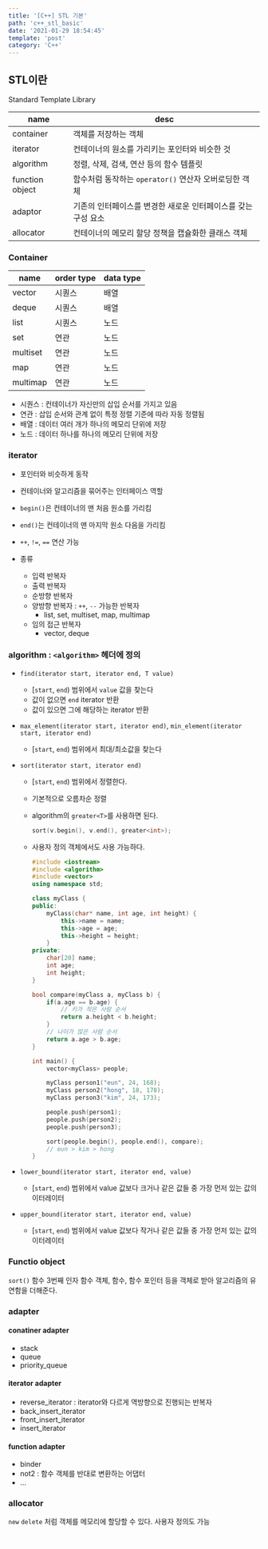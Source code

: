 ```yaml
---
title: '[C++] STL 기본'
path: 'c++_stl_basic'
date: '2021-01-29 18:54:45'
template: 'post'
category: 'C++'
---
```


## STL이란
Standard Template Library   

|name|desc|
|---|---|
|container|객체를 저장하는 객체|
|iterator|컨테이너의 원소를 가리키는 포인터와 비슷한 것|
|algorithm|정렬, 삭제, 검색, 연산 등의 함수 템플릿|
|function object|함수처럼 동작하는 `operator()` 연산자 오버로딩한 객체|
|adaptor|기존의 인터페이스를 변경한 새로운 인터페이스를 갖는 구성 요소|
|allocator|컨테이너의 메모리 할당 정책을 캡슐화한 클래스 객체|

### Container
|name|order type|data type|
|---|---|---|
|vector|시퀀스|배열|
|deque|시퀀스|배열|
|list|시퀀스|노드|
|set|연관|노드|
|multiset|연관|노드|
|map|연관|노드|
|multimap|연관|노드|

* 시퀀스 : 컨테이너가 자신만의 삽입 순서를 가지고 있음
* 연관 : 삽입 순서와 관계 없이 특정 정렬 기준에 따라 자동 정렬됨
* 배열 : 데이터 여러 개가 하나의 메모리 단위에 저장
* 노드 : 데이터 하나를 하나의 메모리 단위에 저장

### iterator
* 포인터와 비슷하게 동작
* 컨테이너와 알고리즘을 묶어주는 인터페이스 역할
* `begin()`은 컨테이너의 맨 처음 원소를 가리킴
* `end()`는 컨테이너의 맨 마지막 원소 다음을 가리킴
* `++`, `!=`, `==` 연산 가능

* 종류
    * 입력 반복자
    * 출력 반복자
    * 순방향 반복자
    * 양방향 반복자 : `++`, `--` 가능한 반복자
        * list, set, multiset, map, multimap
    * 임의 접근 반복자
        * vector, deque

### algorithm : `<algorithm>` 헤더에 정의
* `find(iterator start, iterator end, T value)`
    * [`start`, `end`) 범위에서 `value` 값을 찾는다
    * 값이 없으면 `end` iterator 반환
    * 값이 있으면 그에 해당하는 iterator 반환

* `max_element(iterator start, iterator end)`, `min_element(iterator start, iterator end)`
    * [`start`, `end`) 범위에서 최대/최소값을 찾는다

* `sort(iterator start, iterator end)`
    * [`start`, `end`) 범위에서 정렬한다.
    * 기본적으로 오름차순 정렬
    * algorithm의 `greater<T>`를 사용하면 된다.

        ```c++
        sort(v.begin(), v.end(), greater<int>);
        ```

    * 사용자 정의 객체에서도 사용 가능하다.

        ```c++
        #include <iostream>
        #include <algorithm>
        #include <vector>
        using namespace std;

        class myClass {
        public:
            myClass(char* name, int age, int height) {
                this->name = name;
                this->age = age;
                this->height = height;
            }
        private:
            char[20] name;
            int age;
            int height;
        }

        bool compare(myClass a, myClass b) {
            if(a.age == b.age) {
                // 키가 작은 사람 순서
                return a.height < b.height;
            }
            // 나이가 많은 사람 순서
            return a.age > b.age;
        }

        int main() {
            vector<myClass> people;

            myClass person1("eun", 24, 168);
            myClass person2("hong", 18, 178);
            myClass person3("kim", 24, 173);

            people.push(person1);
            people.push(person2);
            people.push(person3);

            sort(people.begin(), people.end(), compare);
            // eun > kim > hong
        }
        ```

* `lower_bound(iterator start, iterator end, value)`
    * [`start`, `end`) 범위에서 value 값보다 크거나 같은 값들 중 가장 먼저 있는 값의 이터레이터
* `upper_bound(iterator start, iterator end, value)`
    * [`start`, `end`) 범위에서 value 값보다 작거나 같은 값들 중 가장 먼저 있는 값의 이터레이터

### Functio object
`sort()` 함수 3번째 인자 함수 객체, 함수, 함수 포인터 등을 객체로 받아 알고리즘의 유연함을 더해준다.

### adapter
#### conatiner adapter
* stack
* queue
* priority_queue


#### iterator adapter
* reverse_iterator : iterator와 다르게 역방향으로 진행되는 반복자
* back_insert_iterator
* front_insert_iterator
* insert_iterator

#### function adapter
* binder
* not2 : 함수 객체를 반대로 변환하는 어댑터
* ...


### allocator
`new` `delete` 처럼 객체를 메모리에 할당할 수 있다. 사용자 정의도 가능 

<details style='color: #fff'>
<summary>문제</summary>

1. 컨테이너 이터레이터 알고리즘
2. 시퀀스 연관
3. 임의 접근 양방향 시퀀스
4. ABCD AB CD
5. 4 5 6
6. `begin()`, `end()` `*`
7. adaptor, container adaptor, iterator adaptor, function adaptor

</details>